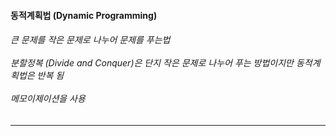 <h4> 동적계획법 (Dynamic Programming)</h4>
<h6> 큰 문제를 작은 문제로 나누어 문제를 푸는법
<br><br> 분할정복 (Divide and Conquer)은 단지 작은 문제로 나누어 푸는 방법이지만 동적계획법은 반복 됨
<br><br> 메모이제이션을 사용</h6>     
<hr>
